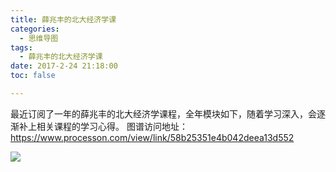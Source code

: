 ```yaml
---
title: 薛兆丰的北大经济学课
categories:
  - 思维导图
tags:
  - 薛兆丰的北大经济学课
date: 2017-2-24 21:18:00
toc: false

---
```


最近订阅了一年的薛兆丰的北大经济学课程，全年模块如下，随着学习深入，会逐渐补上相关课程的学习心得。
图谱访问地址：https://www.processon.com/view/link/58b25351e4b042deea13d552

![](http://7xvfir.com1.z0.glb.clouddn.com/%E8%96%9B%E5%85%86%E4%B8%B0%E7%9A%84%E5%8C%97%E5%A4%A7%E7%BB%8F%E6%B5%8E%E5%AD%A6%E8%AF%BE/%E8%96%9B%E5%85%86%E4%B8%B0%E7%9A%84%E5%8C%97%E5%A4%A7%E7%BB%8F%E6%B5%8E%E5%AD%A6%E8%AF%BE.png)




